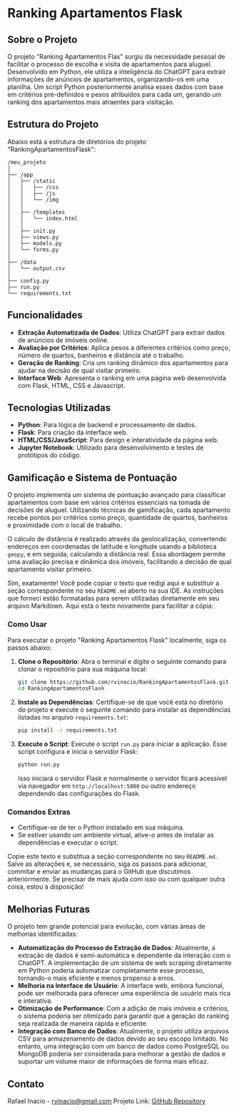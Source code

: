 # Ranking Apartamentos Flask

## Sobre o Projeto
O projeto "Ranking Apartamentos Flas" surgiu da necessidade pessoal de facilitar o processo de escolha e visita de apartamentos para aluguel. Desenvolvido em Python, ele utiliza a inteligência do ChatGPT para extrair informações de anúncios de apartamentos, organizando-os em uma planilha. Um script Python posteriormente analisa esses dados com base em critérios pré-definidos e pesos atribuídos para cada um, gerando um ranking dos apartamentos mais atraentes para visitação.

## Estrutura do Projeto

Abaixo está a estrutura de diretórios do projeto "RankingApartamentosFlask":
```
/meu_projeto
│
├── /app
│   ├── /static
│   │   ├── /css
│   │   ├── /js
│   │   └── /img
│   │
│   ├── /templates
│   │   └── index.html
│   │
│   ├── init.py
│   ├── views.py
│   ├── models.py
│   └── forms.py
│
├── /data
│   └── output.csv
│
├── config.py
├── run.py
└── requirements.txt
```

## Funcionalidades
- **Extração Automatizada de Dados**: Utiliza ChatGPT para extrair dados de anúncios de imóveis online.
- **Avaliação por Critérios**: Aplica pesos a diferentes critérios como preço, número de quartos, banheiros e distância até o trabalho.
- **Geração de Ranking**: Cria um ranking dinâmico dos apartamentos para ajudar na decisão de qual visitar primeiro.
- **Interface Web**: Apresenta o ranking em uma página web desenvolvida com Flask, HTML, CSS e Javascript.

## Tecnologias Utilizadas
- **Python**: Para lógica de backend e processamento de dados.
- **Flask**: Para criação da interface web.
- **HTML/CSS/JavaScript**: Para design e interatividade da página web.
- **Jupyter Notebook**: Utilizado para desenvolvimento e testes de protótipos do código.

## Gamificação e Sistema de Pontuação

O projeto implementa um sistema de pontuação avançado para classificar apartamentos com base em vários critérios essenciais na tomada de decisões de aluguel. Utilizando técnicas de gamificação, cada apartamento recebe pontos por critérios como preço, quantidade de quartos, banheiros e proximidade com o local de trabalho.

O cálculo de distância é realizado através da geolocalização, convertendo endereços em coordenadas de latitude e longitude usando a biblioteca `geopy`, e em seguida, calculando a distância real. Essa abordagem permite uma avaliação precisa e dinâmica dos imóveis, facilitando a decisão de qual apartamento visitar primeiro.

Sim, exatamente! Você pode copiar o texto que redigi aqui e substituir a seção correspondente no seu `README.md` aberto na sua IDE. As instruções que forneci estão formatadas para serem utilizadas diretamente em seu arquivo Markdown. Aqui está o texto novamente para facilitar a cópia:

### Como Usar
Para executar o projeto "Ranking Apartamentos Flask" localmente, siga os passos abaixo:

1. **Clone o Repositório**:
   Abra o terminal e digite o seguinte comando para clonar o repositório para sua máquina local:
   ```bash
   git clone https://github.com/rvinacio/RankingApartamentosFlask.git
   cd RankingApartamentosFlask
   ```

2. **Instale as Dependências**:
   Certifique-se de que você está no diretório do projeto e execute o seguinte comando para instalar as dependências listadas no arquivo `requirements.txt`:
   ```bash
   pip install -r requirements.txt
   ```

3. **Execute o Script**:
   Execute o script `run.py` para iniciar a aplicação. Esse script configura e inicia o servidor Flask:
   ```bash
   python run.py
   ```

   Isso iniciará o servidor Flask e normalmente o servidor ficará acessível via navegador em `http://localhost:5000` ou outro endereço dependendo das configurações do Flask.

### Comandos Extras
- Certifique-se de ter o Python instalado em sua máquina.
- Se estiver usando um ambiente virtual, ative-o antes de instalar as dependências e executar o script.

Copie este texto e substitua a seção correspondente no seu `README.md`. Salve as alterações e, se necessário, siga os passos para adicionar, commitar e enviar as mudanças para o GitHub que discutimos anteriormente. Se precisar de mais ajuda com isso ou com qualquer outra coisa, estou à disposição!

## Melhorias Futuras

O projeto tem grande potencial para evolução, com várias áreas de melhorias identificadas:

- **Automatização do Processo de Extração de Dados**: Atualmente, a extração de dados é semi-automática e dependente da interação com o ChatGPT. A implementação de um sistema de web scraping diretamente em Python poderia automatizar completamente esse processo, tornando-o mais eficiente e menos propenso a erros.
- **Melhoria na Interface de Usuário**: A interface web, embora funcional, pode ser melhorada para oferecer uma experiência de usuário mais rica e interativa.
- **Otimização de Performance**: Com a adição de mais imóveis e critérios, o sistema poderia ser otimizado para garantir que a geração do ranking seja realizada de maneira rápida e eficiente.
- **Integração com Banco de Dados**: Atualmente, o projeto utiliza arquivos CSV para armazenamento de dados devido ao seu escopo limitado. No entanto, uma integração com um banco de dados como PostgreSQL ou MongoDB poderia ser considerada para melhorar a gestão de dados e suportar um volume maior de informações de forma mais eficaz.

## Contato
Rafael Inacio - rvinacio@gmail.com
Projeto Link: [GitHub Repository](https://github.com/rvinacio/RankingApartamentosFlask)